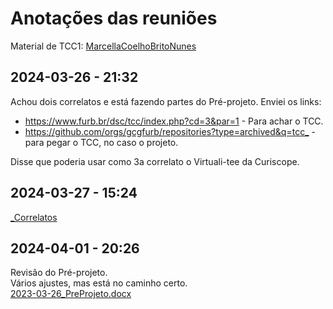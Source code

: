 # Anotações das reuniões  

Material de TCC1: [MarcellaCoelhoBritoNunes](MarcellaCoelhoBritoNunes)  

## 2024-03-26 - 21:32

Achou dois correlatos e está fazendo partes do Pré-projeto. Enviei os links:

- <https://www.furb.br/dsc/tcc/index.php?cd=3&par=1> - Para achar o TCC.  
- <https://github.com/orgs/gcgfurb/repositories?type=archived&q=tcc_> - para pegar o TCC, no caso o projeto.  

Disse que poderia usar como 3a correlato o Virtuali-tee da Curiscope.  

## 2024-03-27 - 15:24

[_Correlatos](_Correlatos)  

## 2024-04-01 - 20:26

Revisão do Pré-projeto.  
Vários ajustes, mas está no caminho certo.  
[2023-03-26_PreProjeto.docx](2023-03-26_PreProjeto.docx)  

